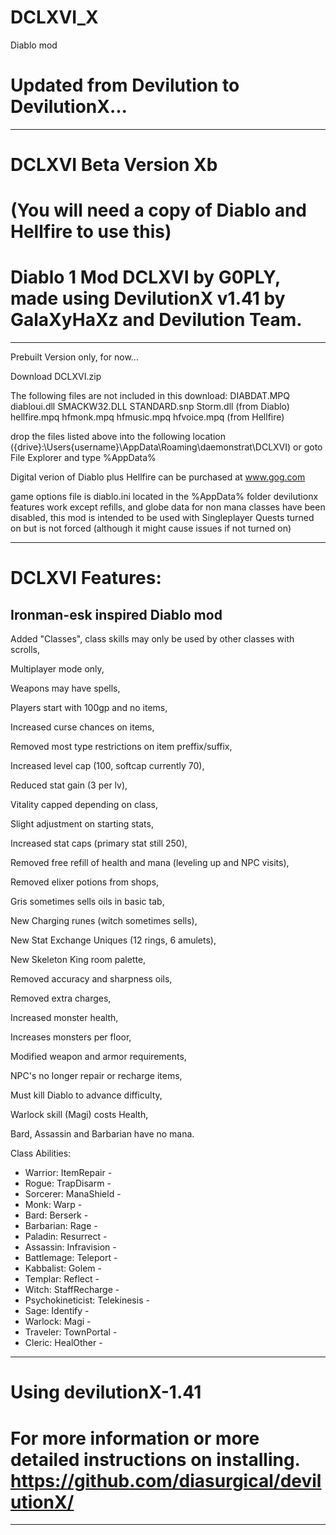 # DCLXVI_X
Diablo mod

Updated from Devilution to DevilutionX...
=======
--------------------------------------------------------------------------------------------------
DCLXVI Beta Version Xb
=======

(You will need a copy of Diablo and Hellfire to use this)
=======

Diablo 1 Mod DCLXVI by G0PLY,
made using DevilutionX v1.41 by GalaXyHaXz and Devilution Team.
=======
--------------------------------------------------------------------------------------------------

Prebuilt Version only, for now...

Download DCLXVI.zip

The following files are not included in this download: 
DIABDAT.MPQ diabloui.dll SMACKW32.DLL STANDARD.snp Storm.dll (from Diablo)
hellfire.mpq hfmonk.mpq hfmusic.mpq hfvoice.mpq (from Hellfire)

drop the files listed above into the following location
({drive}:\Users\{username}\AppData\Roaming\daemonstrat\DCLXVI)
or goto File Explorer and type %AppData%

Digital verion of Diablo plus Hellfire can be purchased at www.gog.com

game options file is diablo.ini located in the %AppData% folder
devilutionx features work except refills, and globe data for non mana classes have been disabled,
this mod is intended to be used with Singleplayer Quests turned on but is not forced (although it might cause issues if not turned on)

--------------------------------------------------------------------------------------------------
DCLXVI Features: 
=======
Ironman-esk inspired Diablo mod
--------------------------------------------------------------------------------------------------
Added "Classes", class skills may only be used by other classes with scrolls,

Multiplayer mode only,

Weapons may have spells,

Players start with 100gp and no items,

Increased curse chances on items,

Removed most type restrictions on item preffix/suffix, 

Increased level cap (100, softcap currently 70), 

Reduced stat gain (3 per lv), 

Vitality capped depending on class,

Slight adjustment on starting stats,

Increased stat caps (primary stat still 250), 

Removed free refill of health and mana (leveling up and NPC visits),

Removed elixer potions from shops,

Gris sometimes sells oils in basic tab,

New Charging runes (witch sometimes sells),

New Stat Exchange Uniques (12 rings, 6 amulets),

New Skeleton King room palette,

Removed accuracy and sharpness oils,

Removed extra charges,

Increased monster health, 

Increases monsters per floor,

Modified weapon and armor requirements,

NPC's no longer repair or recharge items,

Must kill Diablo to advance difficulty,

Warlock skill (Magi) costs Health,

Bard, Assassin and Barbarian have no mana.

Class Abilities:
- Warrior: ItemRepair -
- Rogue: TrapDisarm -
- Sorcerer: ManaShield -
- Monk: Warp -
- Bard: Berserk -
- Barbarian: Rage -
- Paladin: Resurrect -
- Assassin: Infravision -
- Battlemage: Teleport -
- Kabbalist: Golem -
- Templar: Reflect -
- Witch: StaffRecharge -
- Psychokineticist: Telekinesis -
- Sage: Identify -
- Warlock: Magi -
- Traveler: TownPortal -
- Cleric: HealOther -

--------------------------------------------------------------------------------------------------
Using devilutionX-1.41
=======

For more information or more detailed instructions on installing. https://github.com/diasurgical/devilutionX/
=======
--------------------------------------------------------------------------------------------------
